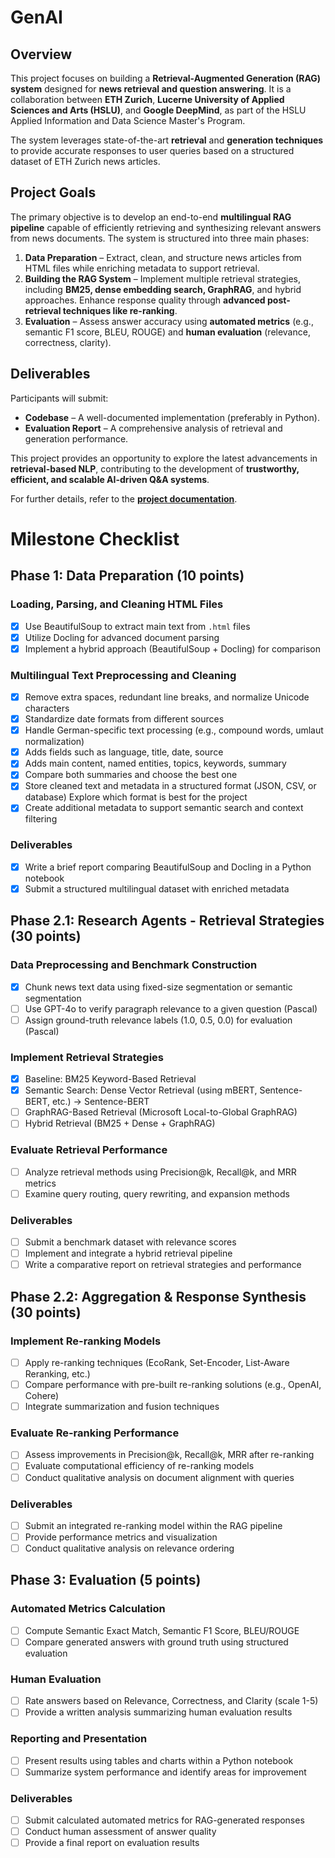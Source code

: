 # GenAI

## Overview

This project focuses on building a **Retrieval-Augmented Generation (RAG)
system** designed for **news retrieval and question answering**. It is a
collaboration between **ETH Zurich**, **Lucerne University of Applied Sciences
and Arts (HSLU)**, and **Google DeepMind**, as part of the HSLU Applied
Information and Data Science Master's Program.

The system leverages state-of-the-art **retrieval** and **generation
techniques** to provide accurate responses to user queries based on a structured
dataset of ETH Zurich news articles.

## Project Goals

The primary objective is to develop an end-to-end **multilingual RAG pipeline**
capable of efficiently retrieving and synthesizing relevant answers from news
documents. The system is structured into three main phases:

1. **Data Preparation** – Extract, clean, and structure news articles from HTML
   files while enriching metadata to support retrieval.
2. **Building the RAG System** – Implement multiple retrieval strategies,
   including **BM25, dense embedding search, GraphRAG**, and hybrid approaches.
   Enhance response quality through **advanced post-retrieval techniques like
   re-ranking**.
3. **Evaluation** – Assess answer accuracy using **automated metrics** (e.g.,
   semantic F1 score, BLEU, ROUGE) and **human evaluation** (relevance,
   correctness, clarity).

## Deliverables

Participants will submit:

- **Codebase** – A well-documented implementation (preferably in Python).
- **Evaluation Report** – A comprehensive analysis of retrieval and generation
  performance.

This project provides an opportunity to explore the latest advancements in
**retrieval-based NLP**, contributing to the development of **trustworthy,
efficient, and scalable AI-driven Q&A systems**.

For further details, refer to the
**[project documentation](/Guidelines/Project%20Requirements.pdf)**.

# Milestone Checklist

## Phase 1: Data Preparation (10 points)

### Loading, Parsing, and Cleaning HTML Files

- [x] Use BeautifulSoup to extract main text from `.html` files
- [x] Utilize Docling for advanced document parsing
- [x] Implement a hybrid approach (BeautifulSoup + Docling) for comparison

### Multilingual Text Preprocessing and Cleaning

- [x] Remove extra spaces, redundant line breaks, and normalize Unicode
      characters
- [x] Standardize date formats from different sources
- [x] Handle German-specific text processing (e.g., compound words, umlaut
      normalization)
- [x] Adds fields such as language, title, date, source
- [x] Adds main content, named entities, topics, keywords, summary
- [x] Compare both summaries and choose the best one
- [x] Store cleaned text and metadata in a structured format (JSON, CSV, or
      database) Explore which format is best for the project
- [x] Create additional metadata to support semantic search and context
      filtering

### Deliverables

- [x] Write a brief report comparing BeautifulSoup and Docling in a Python
      notebook
- [x] Submit a structured multilingual dataset with enriched metadata

## Phase 2.1: Research Agents - Retrieval Strategies (30 points)

### Data Preprocessing and Benchmark Construction

- [x] Chunk news text data using fixed-size segmentation or semantic
      segmentation
- [ ] Use GPT-4o to verify paragraph relevance to a given question (Pascal)
- [ ] Assign ground-truth relevance labels (1.0, 0.5, 0.0) for evaluation
      (Pascal)

### Implement Retrieval Strategies

- [x] Baseline: BM25 Keyword-Based Retrieval
- [x] Semantic Search: Dense Vector Retrieval (using mBERT, Sentence-BERT, etc.)
      -> Sentence-BERT
- [ ] GraphRAG-Based Retrieval (Microsoft Local-to-Global GraphRAG)
- [ ] Hybrid Retrieval (BM25 + Dense + GraphRAG)

### Evaluate Retrieval Performance

- [ ] Analyze retrieval methods using Precision@k, Recall@k, and MRR metrics
- [ ] Examine query routing, query rewriting, and expansion methods

### Deliverables

- [ ] Submit a benchmark dataset with relevance scores
- [ ] Implement and integrate a hybrid retrieval pipeline
- [ ] Write a comparative report on retrieval strategies and performance

## Phase 2.2: Aggregation & Response Synthesis (30 points)

### Implement Re-ranking Models

- [ ] Apply re-ranking techniques (EcoRank, Set-Encoder, List-Aware Reranking,
      etc.)
- [ ] Compare performance with pre-built re-ranking solutions (e.g., OpenAI,
      Cohere)
- [ ] Integrate summarization and fusion techniques

### Evaluate Re-ranking Performance

- [ ] Assess improvements in Precision@k, Recall@k, MRR after re-ranking
- [ ] Evaluate computational efficiency of re-ranking models
- [ ] Conduct qualitative analysis on document alignment with queries

### Deliverables

- [ ] Submit an integrated re-ranking model within the RAG pipeline
- [ ] Provide performance metrics and visualization
- [ ] Conduct qualitative analysis on relevance ordering

## Phase 3: Evaluation (5 points)

### Automated Metrics Calculation

- [ ] Compute Semantic Exact Match, Semantic F1 Score, BLEU/ROUGE
- [ ] Compare generated answers with ground truth using structured evaluation

### Human Evaluation

- [ ] Rate answers based on Relevance, Correctness, and Clarity (scale 1-5)
- [ ] Provide a written analysis summarizing human evaluation results

### Reporting and Presentation

- [ ] Present results using tables and charts within a Python notebook
- [ ] Summarize system performance and identify areas for improvement

### Deliverables

- [ ] Submit calculated automated metrics for RAG-generated responses
- [ ] Conduct human assessment of answer quality
- [ ] Provide a final report on evaluation results
